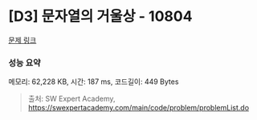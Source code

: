 # [D3] 문자열의 거울상 - 10804 

[문제 링크](https://swexpertacademy.com/main/code/problem/problemDetail.do?contestProbId=AXTC0x16D8EDFASe) 

### 성능 요약

메모리: 62,228 KB, 시간: 187 ms, 코드길이: 449 Bytes



> 출처: SW Expert Academy, https://swexpertacademy.com/main/code/problem/problemList.do